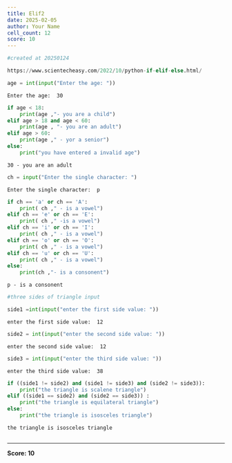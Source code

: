```yaml
---
title: Elif2
date: 2025-02-05
author: Your Name
cell_count: 12
score: 10
---
```


```python
#created at 20250124
```


```python
https://www.scientecheasy.com/2022/10/python-if-elif-else.html/
```


```python
age = int(input("Enter the age: "))
```

    Enter the age:  30



```python
if age < 18:
    print(age ,"- you are a child")
elif age > 18 and age < 60:
    print(age , "- you are an adult")
elif age > 60:
    print(age ," - yor a senior")
else:
    print("you have entered a invalid age")
```

    30 - you are an adult



```python
ch = input("Enter the single character: ")
```

    Enter the single character:  p



```python
if ch == 'a' or ch == 'A':
    print( ch ," - is a vowel")
elif ch == 'e' or ch == 'E':
    print( ch ," -is a vowel")
elif ch == 'i' or ch == 'I':
    print( ch ," - is a vowel")
elif ch == 'o' or ch == 'O':
    print( ch ," - is a vowel")
elif ch == 'u' or ch == 'U':
    print( ch ," - is a vowel")
else:
    print(ch ,"- is a consonent")
```

    p - is a consonent



```python
#three sides of triangle input
```


```python
side1 =int(input("enter the first side value: "))
```

    enter the first side value:  12



```python
side2 = int(input("enter the second side value: "))
```

    enter the second side value:  12



```python
side3 = int(input("enter the third side value: "))
```

    enter the third side value:  38



```python
if ((side1 != side2) and (side1 != side3) and (side2 != side3)):
    print("the triangle is scalene triangle")
elif ((side1 == side2) and (side2 == side3)) :
    print("the triangle is equilateral triangle")
else:
    print("the triangle is isosceles triangle")
```

    the triangle is isosceles triangle



```python

```


---
**Score: 10**